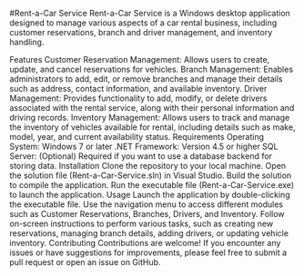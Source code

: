 #Rent-a-Car Service
Rent-a-Car Service is a Windows desktop application designed to manage various aspects of a car rental business, including customer reservations, branch and driver management, and inventory handling.

Features
Customer Reservation Management: Allows users to create, update, and cancel reservations for vehicles.
Branch Management: Enables administrators to add, edit, or remove branches and manage their details such as address, contact information, and available inventory.
Driver Management: Provides functionality to add, modify, or delete drivers associated with the rental service, along with their personal information and driving records.
Inventory Management: Allows users to track and manage the inventory of vehicles available for rental, including details such as make, model, year, and current availability status.
Requirements
Operating System: Windows 7 or later
.NET Framework: Version 4.5 or higher
SQL Server: (Optional) Required if you want to use a database backend for storing data.
Installation
Clone the repository to your local machine.
Open the solution file (Rent-a-Car-Service.sln) in Visual Studio.
Build the solution to compile the application.
Run the executable file (Rent-a-Car-Service.exe) to launch the application.
Usage
Launch the application by double-clicking the executable file.
Use the navigation menu to access different modules such as Customer Reservations, Branches, Drivers, and Inventory.
Follow on-screen instructions to perform various tasks, such as creating new reservations, managing branch details, adding drivers, or updating vehicle inventory.
Contributing
Contributions are welcome! If you encounter any issues or have suggestions for improvements, please feel free to submit a pull request or open an issue on GitHub.
